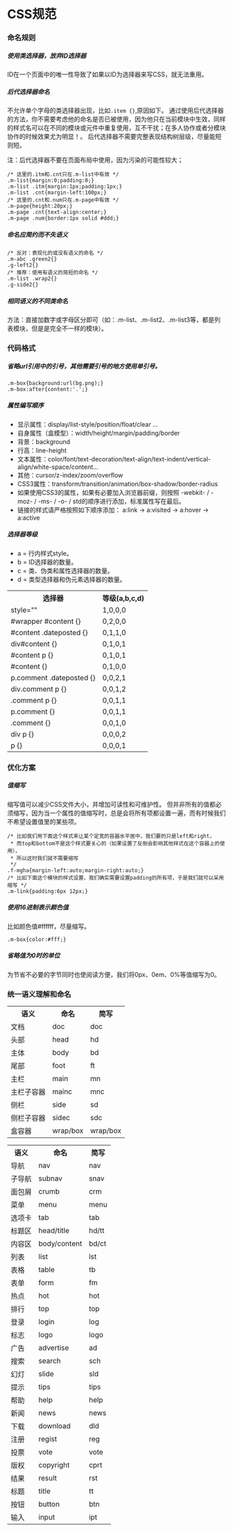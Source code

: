 # CSS规范

### 命名规则
##### 使用类选择器，放弃ID选择器
ID在一个页面中的唯一性导致了如果以ID为选择器来写CSS，就无法重用。

##### 后代选择器命名
不允许单个字母的类选择器出现，比如``.item {}``,原因如下。
通过使用后代选择器的方法，你不需要考虑他的命名是否已被使用，因为他只在当前模块中生效，同样的样式名可以在不同的模块或元件中重复使用，互不干扰；在多人协作或者分模块协作的时候效果尤为明显！。
后代选择器不需要完整表现结构树层级，尽量能短则短。

注：后代选择器不要在页面布局中使用，因为污染的可能性较大；

```
/* 这里的.itm和.cnt只在.m-list中有效 */
.m-list{margin:0;padding:0;}
.m-list .itm{margin:1px;padding:1px;}
.m-list .cnt{margin-left:100px;}
/* 这里的.cnt和.num只在.m-page中有效 */
.m-page{height:20px;}
.m-page .cnt{text-align:center;}
.m-page .num{border:1px solid #ddd;}
```

##### 命名应简约而不失语义

```
/* 反对：表现化的或没有语义的命名 */
.m-abc .green2{}
.g-left2{}
/* 推荐：使用有语义的简短的命名 */
.m-list .wrap2{}
.g-side2{}
```

##### 相同语义的不同类命名
方法：直接加数字或字母区分即可（如：.m-list、.m-list2、.m-list3等，都是列表模块，但是是完全不一样的模块）。

### 代码格式
##### 省略url引用中的引号，其他需要引号的地方使用单引号。

```
.m-box{background:url(bg.png);}
.m-box:after{content:'.';}
```

##### 属性编写顺序

- 显示属性：display/list-style/position/float/clear …
- 自身属性（盒模型）：width/height/margin/padding/border
- 背景：background
- 行高：line-height
- 文本属性：color/font/text-decoration/text-align/text-indent/vertical-align/white-space/content…
- 其他：cursor/z-index/zoom/overflow
- CSS3属性：transform/transition/animation/box-shadow/border-radius
- 如果使用CSS3的属性，如果有必要加入浏览器前缀，则按照 -webkit- / -moz- / -ms- / -o- / std的顺序进行添加，标准属性写在最后。
- 链接的样式请严格按照如下顺序添加： a:link -> a:visited -> a:hover -> a:active

##### 选择器等级
- a = 行内样式style。
- b = ID选择器的数量。
- c = 类、伪类和属性选择器的数量。
- d = 类型选择器和伪元素选择器的数量。

<table> 
<tr><th>选择器</th><th>等级(a,b,c,d)</th></tr> 
<tr><td>style="" </td><td>1,0,0,0</td></tr> 
<tr><td>#wrapper #content {}</td><td>0,2,0,0</td></tr> 
<tr><td>#content .dateposted {}</td><td>0,1,1,0</td></tr> 
<tr><td>div#content {}</td><td>0,1,0,1</td></tr> 
<tr><td>#content p {}</td><td>0,1,0,1</td></tr> 
<tr><td>#content {}</td><td>0,1,0,0</td></tr> 
<tr><td>p.comment .dateposted {}</td><td>0,0,2,1</td></tr> 
<tr><td>div.comment p {}</td><td>0,0,1,2</td></tr> 
<tr><td>.comment p {}</td><td>0,0,1,1</td></tr> 
<tr><td>p.comment {}</td><td>0,0,1,1</td></tr> 
<tr><td>.comment {}</td><td>0,0,1,0</td></tr> 
<tr><td>div p {}</td><td>0,0,0,2</td></tr> 
<tr><td>p {}</td><td>0,0,0,1</td></tr> 
</table>

### 优化方案
##### 值缩写
缩写值可以减少CSS文件大小，并增加可读性和可维护性。
但并非所有的值都必须缩写，因为当一个属性的值缩写时，总是会将所有项都设置一遍，而有时候我们不希望设置值里的某些项。

```
/* 比如我们用下面这个样式来让某个定宽的容器水平居中，我们要的只是left和right，
 * 而top和bottom不是这个样式要关心的（如果设置了反倒会影响其他样式在这个容器上的使用），
 * 所以这时我们就不需要缩写
 */
.f-mgha{margin-left:auto;margin-right:auto;}
/* 比如下面这个模块的样式设置，我们确实需要设置padding的所有项，于是我们就可以采用缩写 */
.m-link{padding:6px 12px;}
```


##### 使用16进制表示颜色值
比如颜色值#ffffff，尽量缩写。

```
.m-box{color:#fff;}
```

##### 省略值为0时的单位
为节省不必要的字节同时也使阅读方便，我们将0px、0em、0%等值缩写为0。

### 统一语义理解和命名
<table> 
<tr><th>语义</th><th>命名</th><th>简写</th></tr> 
<tr><td>文档</td><td>doc</td><td>doc</td></tr> 
<tr><td>头部</td><td>head</td><td>hd</td></tr> 
<tr><td>主体</td><td>body</td><td>bd</td></tr> 
<tr><td>尾部</td><td>foot</td><td>ft</td></tr> 
<tr><td>主栏</td><td>main</td><td>mn</td></tr> 
<tr><td>主栏子容器</td><td>mainc</td><td>mnc</td></tr> 
<tr><td>侧栏</td><td>side</td><td>sd</td></tr> 
<tr><td>侧栏子容器</td><td>sidec</td><td>sdc</td></tr> 
<tr><td>盒容器</td><td>wrap/box</td><td>wrap/box</td></tr> 
</table>
<table> 
<tr><th>语义</th><th>命名</th><th>简写</th></tr> 
<tr><td>导航</td><td>nav</td><td>nav</td></tr> 
<tr><td>子导航</td><td>subnav</td><td>snav</td></tr> 
<tr><td>面包屑</td><td>crumb</td><td>crm</td></tr> 
<tr><td>菜单</td><td>menu</td><td>menu</td></tr> 
<tr><td>选项卡</td><td>tab</td><td>tab</td></tr> 
<tr><td>标题区</td><td>head/title</td><td>hd/tt</td></tr> 
<tr><td>内容区</td><td>body/content</td><td>bd/ct</td></tr> 
<tr><td>列表</td><td>list</td><td>lst</td></tr> 
<tr><td>表格</td><td>table</td><td>tb</td></tr> 
<tr><td>表单</td><td>form</td><td>fm</td></tr> 
<tr><td>热点</td><td>hot</td><td>hot</td></tr> 
<tr><td>排行</td><td>top</td><td>top</td></tr> 
<tr><td>登录</td><td>login</td><td>log</td></tr> 
<tr><td>标志</td><td>logo</td><td>logo</td></tr> 
<tr><td>广告</td><td>advertise</td><td>ad</td></tr> 
<tr><td>搜索</td><td>search</td><td>sch</td></tr> 
<tr><td>幻灯</td><td>slide</td><td>sld</td></tr> 
<tr><td>提示</td><td>tips</td><td>tips</td></tr> 
<tr><td>帮助</td><td>help</td><td>help</td></tr> 
<tr><td>新闻</td><td>news</td><td>news</td></tr> 
<tr><td>下载</td><td>download</td><td>dld</td></tr> 
<tr><td>注册</td><td>regist</td><td>reg</td></tr> 
<tr><td>投票</td><td>vote</td><td>vote</td></tr> 
<tr><td>版权</td><td>copyright</td><td>cprt</td></tr> 
<tr><td>结果</td><td>result</td><td>rst</td></tr> 
<tr><td>标题</td><td>title</td><td>tt</td></tr> 
<tr><td>按钮</td><td>button</td><td>btn</td></tr> 
<tr><td>输入</td><td>input</td><td>ipt</td></tr> 
</table>
